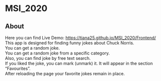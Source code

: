 # MSI_2020

## About
Here you can find Live Demo: https://tiana25.github.io/MSI_2020/Frontend/ <br />
This app is designed for finding funny jokes about Chuck Norris.<br />
You can get a random joke.<br />
You can get a random joke from a specific category.<br />
Also, you can find joke by free text search.<br />
If you liked the joke, you can mark (unmark) it. It will appear in the section “Favourites”.<br />
After reloading the page your favorite jokes remain in place.<br />
